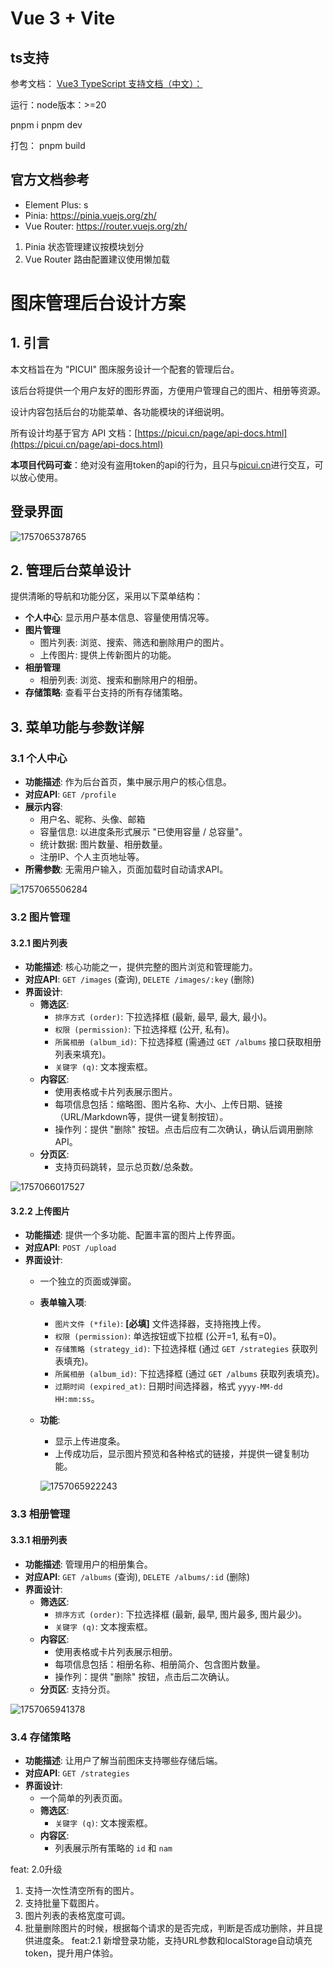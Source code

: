 # Vue 3 + Vite

## ts支持

参考文档：
[Vue3 TypeScript 支持文档（中文）：](https://cn.vuejs.org/guide/typescript/overview.html)

运行：node版本：>=20

pnpm i
pnpm dev

打包：
pnpm build

## 官方文档参考

- Element Plus: s
- Pinia: https://pinia.vuejs.org/zh/
- Vue Router: https://router.vuejs.org/zh/

1. Pinia 状态管理建议按模块划分
2. Vue Router 路由配置建议使用懒加载

# 图床管理后台设计方案

## 1. 引言

本文档旨在为 "PICUI" 图床服务设计一个配套的管理后台。

该后台将提供一个用户友好的图形界面，方便用户管理自己的图片、相册等资源。

设计内容包括后台的功能菜单、各功能模块的详细说明。

所有设计均基于官方 API 文档：[https://picui.cn/page/api-docs.html](https://picui.cn/page/api-docs.html)

**本项目代码可查**：绝对没有盗用token的api的行为，且只与[picui.cn](https://picui.cn/api/v1)进行交互，可以放心使用。

## 登录界面

![1757065378765](image/README/1757065378765.png)

## 2. 管理后台菜单设计

提供清晰的导航和功能分区，采用以下菜单结构：

- **个人中心**: 显示用户基本信息、容量使用情况等。
- **图片管理**
  - 图片列表: 浏览、搜索、筛选和删除用户的图片。
  - 上传图片: 提供上传新图片的功能。
- **相册管理**
  - 相册列表: 浏览、搜索和删除用户的相册。
- **存储策略**: 查看平台支持的所有存储策略。

## 3. 菜单功能与参数详解

### 3.1 个人中心

- **功能描述**: 作为后台首页，集中展示用户的核心信息。
- **对应API**: `GET /profile`
- **展示内容**:
  - 用户名、昵称、头像、邮箱
  - 容量信息: 以进度条形式展示 "已使用容量 / 总容量"。
  - 统计数据: 图片数量、相册数量。
  - 注册IP、个人主页地址等。
- **所需参数**: 无需用户输入，页面加载时自动请求API。

![1757065506284](https://file+.vscode-resource.vscode-cdn.net/Users/ebin/code/open_source/free-picture-save/image/README/1757065506284.png)

### 3.2 图片管理

#### 3.2.1 图片列表

- **功能描述**: 核心功能之一，提供完整的图片浏览和管理能力。
- **对应API**: `GET /images` (查询), `DELETE /images/:key` (删除)
- **界面设计**:
  - **筛选区**:
    - `排序方式 (order)`: 下拉选择框 (最新, 最早, 最大, 最小)。
    - `权限 (permission)`: 下拉选择框 (公开, 私有)。
    - `所属相册 (album_id)`: 下拉选择框 (需通过 `GET /albums` 接口获取相册列表来填充)。
    - `关键字 (q)`: 文本搜索框。
  - **内容区**:
    - 使用表格或卡片列表展示图片。
    - 每项信息包括：缩略图、图片名称、大小、上传日期、链接（URL/Markdown等，提供一键复制按钮）。
    - 操作列：提供 "删除" 按钮。点击后应有二次确认，确认后调用删除API。
  - **分页区**:
    - 支持页码跳转，显示总页数/总条数。

![1757066017527](image/README/1757066017527.png)

#### 3.2.2 上传图片

- **功能描述**: 提供一个多功能、配置丰富的图片上传界面。
- **对应API**: `POST /upload`
- **界面设计**:
  - 一个独立的页面或弹窗。
  - **表单输入项**:

    - `图片文件 (*file)`: **[必填]** 文件选择器，支持拖拽上传。
    - `权限 (permission)`: 单选按钮或下拉框 (公开=1, 私有=0)。
    - `存储策略 (strategy_id)`: 下拉选择框 (通过 `GET /strategies` 获取列表填充)。
    - `所属相册 (album_id)`: 下拉选择框 (通过 `GET /albums` 获取列表填充)。
    - `过期时间 (expired_at)`: 日期时间选择器，格式 `yyyy-MM-dd HH:mm:ss`。
  - **功能**:

    - 显示上传进度条。
    - 上传成功后，显示图片预览和各种格式的链接，并提供一键复制功能。

    ![1757065922243](image/README/1757065922243.png)

### 3.3 相册管理

#### 3.3.1 相册列表

- **功能描述**: 管理用户的相册集合。
- **对应API**: `GET /albums` (查询), `DELETE /albums/:id` (删除)
- **界面设计**:
  - **筛选区**:
    - `排序方式 (order)`: 下拉选择框 (最新, 最早, 图片最多, 图片最少)。
    - `关键字 (q)`: 文本搜索框。
  - **内容区**:
    - 使用表格或卡片列表展示相册。
    - 每项信息包括：相册名称、相册简介、包含图片数量。
    - 操作列：提供 "删除" 按钮，点击后二次确认。
  - **分页区**: 支持分页。

![1757065941378](image/README/1757065941378.png)

### 3.4 存储策略

- **功能描述**: 让用户了解当前图床支持哪些存储后端。
- **对应API**: `GET /strategies`
- **界面设计**:
  - 一个简单的列表页面。
  - **筛选区**:
    - `关键字 (q)`: 文本搜索框。
  - **内容区**:
    - 列表展示所有策略的 `id` 和 `nam`

feat: 2.0升级
1. 支持一次性清空所有的图片。
2. 支持批量下载图片。
3. 图片列表的表格宽度可调。
4. 批量删除图片的时候，根据每个请求的是否完成，判断是否成功删除，并且提供进度条。
feat:2.1 新增登录功能，支持URL参数和localStorage自动填充token，提升用户体验。